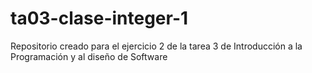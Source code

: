 # ta03-clase-integer-1
Repositorio creado para el ejercicio 2 de la tarea 3 de Introducción a la Programación y al diseño de Software
